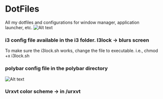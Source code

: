 # DotFiles
All my dotfiles and configurations for window manager, application launcher, etc.
![Alt text](https://user-images.githubusercontent.com/31076260/73107646-a17a8d00-3efe-11ea-92f9-6d2adedf8de4.png "i3 desktop screenshot")

### i3 config file available in the i3 folder. I3lock -> blurs screen
To make sure the i3lock.sh works, change the file to executable.
i.e., chmod +x i3lock.sh
### polybar config file in the polybar directory

![Alt text](https://user-images.githubusercontent.com/31076260/73136232-9a14ca00-404b-11ea-8e5e-f9e20b97d72f.png "i3 desktop screenshot 2")

### Urxvt color scheme -> in /urxvt 
